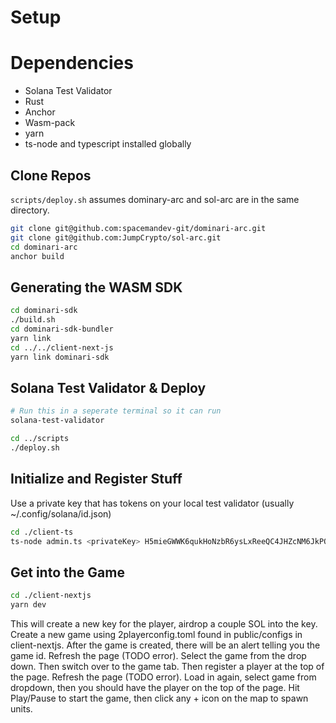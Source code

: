 # Setup


# Dependencies
- Solana Test Validator
- Rust
- Anchor
- Wasm-pack
- yarn
- ts-node and typescript installed globally

## Clone Repos
`scripts/deploy.sh` assumes dominary-arc and sol-arc are in the same directory.

```sh
git clone git@github.com:spacemandev-git/dominari-arc.git
git clone git@github.com:JumpCrypto/sol-arc.git
cd dominari-arc
anchor build
```

## Generating the WASM SDK

```sh
cd dominari-sdk
./build.sh
cd dominari-sdk-bundler
yarn link
cd ../../client-next-js
yarn link dominari-sdk
```

## Solana Test Validator & Deploy
```sh
# Run this in a seperate terminal so it can run
solana-test-validator
```

```sh 
cd ../scripts
./deploy.sh
```


## Initialize and Register Stuff
Use a private key that has tokens on your local test validator (usually ~/.config/solana/id.json)

```sh
cd ./client-ts
ts-node admin.ts <privateKey> H5mieGWWK6qukHoNzbR6ysLxReeQC4JHZcNM6JkPQnm3 3YdayPtujByJ1g1DWEUh7vpg78gZL49FWyD5rDGyof9T
```

## Get into the Game
```sh
cd ./client-nextjs
yarn dev
```

This will create a new key for the player, airdrop a couple SOL into the key. 
Create a new game using 2playerconfig.toml found in public/configs in client-nextjs. 
After the game is created, there will be an alert telling you the game id. Refresh the page (TODO error).
Select the game from the drop down. Then switch over to the game tab. Then register a player at the top of the page. Refresh the page (TODO error). Load in again, select game from dropdown, then you should have the player on the top of the page. Hit Play/Pause to start the game, then click any + icon on the map to spawn units.